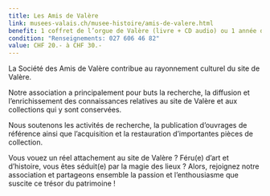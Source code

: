 ```yaml
---
title: Les Amis de Valère
link: musees-valais.ch/musee-histoire/amis-de-valere.html
benefit: 1 coffret de l’orgue de Valère (livre + CD audio) ou 1 année d’adhésion gratuite
condition: "Renseignements: 027 606 46 82"
value: CHF 20.- à CHF 30.-
---
```


La Société des Amis de Valère
contribue au rayonnement culturel
du site de Valère.

Notre association a principalement
pour buts la recherche, la
diffusion et l’enrichissement des
connaissances relatives au site de
Valère et aux collections qui y sont
conservées.

Nous soutenons les activités de recherche,
la publication d’ouvrages
de référence ainsi que l’acquisition
et la restauration d’importantes
pièces de collection.

Vous vouez un réel attachement
au site de Valère ? Féru(e) d’art
et d’histoire, vous êtes séduit(e)
par la magie des lieux ? Alors,
rejoignez notre association et
partageons ensemble la passion
et l’enthousiasme que suscite ce
trésor du patrimoine !
